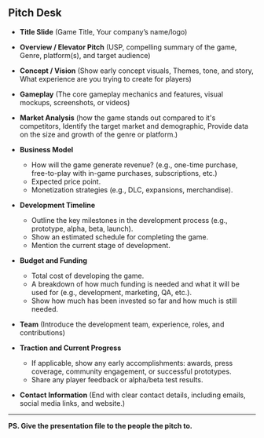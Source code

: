 <link rel="stylesheet" href="style.css">

## Pitch Desk

* **Title Slide** (Game Title, Your company’s name/logo)

* **Overview / Elevator Pitch** (USP, compelling summary of the game, Genre, platform(s), and target audience)

* **Concept / Vision** (Show early concept visuals, Themes, tone, and story, What experience are you trying to create for players)

* **Gameplay** (The core gameplay mechanics and features, visual mockups, screenshots, or videos)

* **Market Analysis** (how the game stands out compared to it's competitors, Identify the target market and demographic, Provide data on the size and growth of the genre or platform.)

* **Business Model** 
    * How will the game generate revenue? (e.g., one-time purchase, free-to-play with in-game purchases, subscriptions, etc.)
    * Expected price point.
    * Monetization strategies (e.g., DLC, expansions, merchandise).

* **Development Timeline**
    * Outline the key milestones in the development process (e.g., prototype, alpha, beta, launch).
    * Show an estimated schedule for completing the game.
    * Mention the current stage of development.

* **Budget and Funding**
    * Total cost of developing the game.
    * A breakdown of how much funding is needed and what it will be used for (e.g., development, marketing, QA, etc.).
    * Show how much has been invested so far and how much is still needed.

* **Team** (Introduce the development team, experience, roles, and contributions)

* **Traction and Current Progress**
    * If applicable, show any early accomplishments: awards, press coverage, community engagement, or successful prototypes.
    * Share any player feedback or alpha/beta test results.

* **Contact Information** (End with clear contact details, including emails, social media links, and website.)

---

**PS. Give the presentation file to the people the pitch to.**
